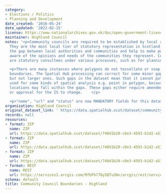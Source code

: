```yaml
---
category:
- Elections / Politics
- Planning and Development
date_created: '2016-05-24'
date_updated: '2022-02-15'
license: https://www.nationalarchives.gov.uk/doc/open-government-licence/version/3/
maintainer: Highland Council
notes: '<p>Community councils are required to be established by local authorities.
  They are the most local tier of statutory representation in Scotland. They bridge
  the gap between local authorities and communities and help to make public bodies
  aware of the opinions and needs of the communities they represent. Community councils
  are statutory consultees under various processes, such as for planning applications.</p>

  <p>There are many instances where polygons do not tessellate or snap to local authority
  boundaries. The Spatial Hub processing can correct for some minor gap errors (&lt;5m)
  but not larger ones. Such gaps in the dataset mean that it cannot potentially be
  used for some kinds of spatial analysis e.g. point in polygon, because some point
  locations may fall within the gaps. These gaps either require amendment at source
  or approval for the IS to change.    </p>

  <p>"name", "url" and "status" are now MANDATORY fields for this dataset.                                                                                                                                                                                                                                                                                                                                                                                                                                                                                                                                                                                                                                                                                                                                                                                                                                                                                                                                                                                                                                                                                                                                                                                                                                                                                                                                                                                                                                                                                                                                                                                                                           </p>'
organization: Highland Council
original_dataset_link: ' https://data.spatialhub.scot/dataset/community_council_boundaries-hi'
records: null
resources:
- format: ZIP
  name: ZIP
  url: https://data.spatialhub.scot/dataset/740d1b20-c0e3-4593-b1d2-a5328a417272/resource/be6bfa34-7a63-41e8-9f00-7af65533bee9/download/highland-community_councils.zip
- format: ZIP
  name: ZIP
  url: https://data.spatialhub.scot/dataset/740d1b20-c0e3-4593-b1d2-a5328a417272/resource/39b59edb-6d22-4624-972b-5016efdc5ad9/download/communitycouncils_highland.zip
- format: ZIP
  name: ZIP
  url: https://data.spatialhub.scot/dataset/740d1b20-c0e3-4593-b1d2-a5328a417272/resource/ff637ee0-1e7b-4137-8a8f-8af83ce1ea4c/download/communitycouncils20200624.zip
- format: REST
  name: REST
  url: https://services1.arcgis.com/MfbPb778y5QTu2Wv/arcgis/rest/services/CommunityCouncils/FeatureServer/0/query?outFields=*&where=1%3D1
schema: default
title: Community Council Boundaries - Highland
---
```

